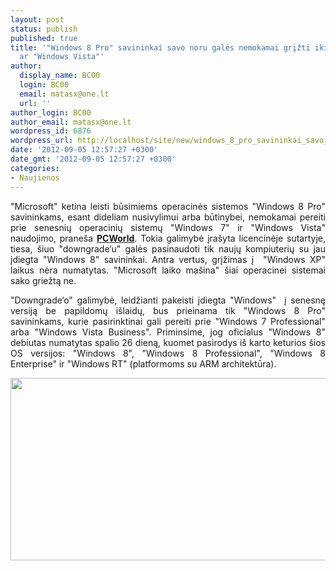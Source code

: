 ```yaml
---
layout: post
status: publish
published: true
title: '"Windows 8 Pro" savininkai savo noru galės nemokamai grįžti iki "Windows 7"
  ar "Windows Vista"'
author:
  display_name: BC00
  login: BC00
  email: matasx@one.lt
  url: ''
author_login: BC00
author_email: matasx@one.lt
wordpress_id: 6876
wordpress_url: http://localhost/site/new/windows_8_pro_savininkai_savo_noru_gales_nemokamai_grizti_iki_windows_7_ar_windows_vista/
date: '2012-09-05 12:57:27 +0300'
date_gmt: '2012-09-05 12:57:27 +0300'
categories:
- Naujienos
---
```

<p style="text-align: justify;">
	&quot;Microsoft&quot; ketina leisti būsimiems operacinės sistemos &quot;Windows 8 Pro&quot; savininkams, esant dideliam nusivylimui arba būtinybei, nemokamai pereiti prie senesnių operacinių sistemų &quot;Windows 7&quot; ir &quot;Windows Vista&quot; naudojimo, prane&scaron;a <a href="http://www.pcworld.com/article/261767/microsoft_will_allow_downgrades_from_windows_8_to_windows_7_vista.html"><strong>PCWorld</strong></a>. Tokia galimybė įra&scaron;yta licencinėje sutartyje, tiesa, &scaron;iuo &quot;downgrade&lsquo;u&quot; galės pasinaudoti tik naujų kompiuterių su jau įdiegta &quot;Windows 8&quot; savininkai. Antra vertus, grįžimas į&nbsp; &quot;Windows XP&quot; laikus nėra numatytas. &quot;Microsoft laiko ma&scaron;ina&quot; &scaron;iai operacinei sistemai sako griežtą ne.</p>
<p style="text-align: justify;">
	&quot;Downgrade&lsquo;o&quot; galimybė, leidžianti pakeisti įdiegta &quot;Windows&quot;&nbsp; į senesnę versiją be papildomų i&scaron;laidų, bus prieinama tik &quot;Windows 8 Pro&quot; savininkams, kurie pasirinktinai gali pereiti prie &quot;Windows 7 Professional&quot; arba &quot;Windows Vista Business&quot;. Priminsime, jog oficialus &quot;Windows 8&quot; debiutas numatytas spalio 26 dieną, kuomet pasirodys i&scaron; karto keturios &scaron;ios OS versijos: &quot;Windows 8&quot;, &quot;Windows 8 Professional&quot;, &quot;Windows 8 Enterprise&quot; ir &quot;Windows RT&quot; (platformoms su ARM architektūra).</p>
<p style="text-align: center;">
	<img alt="" src="http://technews.lt/userfiles/win8(2).jpg" style="width: 520px; height: 292px;" /></p>
